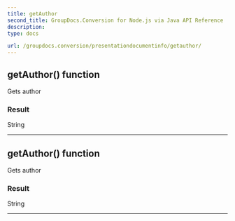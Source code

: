 ```yaml
---
title: getAuthor
second_title: GroupDocs.Conversion for Node.js via Java API Reference
description: 
type: docs

url: /groupdocs.conversion/presentationdocumentinfo/getauthor/
---
```


## getAuthor()  function
Gets author

### Result
String


---


## getAuthor()  function
Gets author

### Result
String


---


